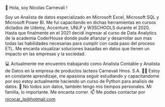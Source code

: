 👋  Hola, soy Nicolas Carnevali !

 Soy un Analista de datos especializado en Microsoft Excel, Microsoft SQL y Microsoft Power BI. Me fui capacitando en dichas herramientas en cursos dictados de Udemy, Accenture, UNLP y W3SCHOOLS durante el 2020.
 Hasta que finalmente en el 2021 decidi ingresar al curso de Data Analytics de la academia CoderHouse donde pude afianzar y desarrollar aun mas todas las habilidades necesarias para cumplir con cada paso del proceso ETL.
 Me encanta visualizar soluciones basadas en datos que tienen un impacto en las empresas y la sociedad.
 
 
💻 Actualmente me encuentro trabajando como Analista Contable y Analista de Datos en la empresa de productos lacteos Carnevali Hnos. S.A.
👨‍🎓 Estoy en constante aprendizaje, me apasiona seguir estudiando y capacitandome por eso estoy actualmente haciendo un curso de Python para analisis de datos.
🏃 No todos son datos, también tengo mis tiempos personales. Mi familia, lo importante. Me encanta correr.
📫 Me podes contactar por nicocar_lp@hotmail.com
